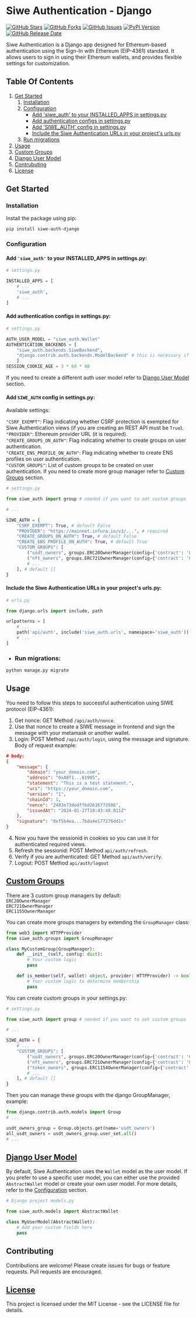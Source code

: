 # Siwe Authentication - Django
[![GitHub Stars](https://img.shields.io/github/stars/giovaborgogno/siwe-auth-django.svg?style=flat&label=Stars)](https://github.com/giovaborgogno/siwe-auth-django/stargazers)
[![GitHub Forks](https://img.shields.io/github/forks/giovaborgogno/siwe-auth-django.svg?style=flat&label=Forks)](https://github.com/giovaborgogno/siwe-auth-django/network/members)
[![GitHub Issues](https://img.shields.io/github/issues/giovaborgogno/siwe-auth-django.svg?style=flat&label=Issues)](https://github.com/giovaborgogno/siwe-auth-django/issues)
[![PyPI Version](https://img.shields.io/pypi/v/siwe-auth-django.svg?style=flat&label=PyPI%20Version)](https://test.pypi.org/project/siwe-auth-django-giovaborgogno/)
[![GitHub Release Date](https://img.shields.io/github/release-date/giovaborgogno/siwe-auth-django.svg?style=flat&label=Released)](https://github.com/giovaborgogno/siwe-auth-django/releases)

Siwe Authentication is a Django app designed for Ethereum-based authentication using the Sign-In with Ethereum (EIP-4361) standard. It allows users to sign in using their Ethereum wallets, and provides flexible settings for customization.

## Table Of Contents

1. [Get Started](#get-started)
    1. [Installation](#installation)
    2. [Configuration](#configuration)
        - [Add 'siwe_auth' to your INSTALLED_APPS in settings.py](#add-siwe_auth-to-your-installed_apps-in-settingspy)
        - [Add authentication configs in settings.py](#add-authentication-configs-in-settingspy)
        - [Add 'SIWE_AUTH' config in settings.py](#add-siwe_auth-config-in-settingspy)
        - [Include the Siwe Authentication URLs in your project's urls.py](#include-the-siwe-authentication-urls-in-your-projects-urlspy)
    3. [Run migrations](#run-migrations)
2. [Usage](#usage)
3. [Custom Groups](#custom-groups)
4. [Django User Model](#django-user-model)
5. [Contrubuting](#contributing)
6. [License](#license)

## Get Started

### Installation

Install the package using pip:

```bash
pip install siwe-auth-django
```

### Configuration


#### Add `'siwe_auth'` to your INSTALLED_APPS in settings.py:

```python
# settings.py

INSTALLED_APPS = [
    # ...
    'siwe_auth',
    # ...
]
```

#### Add authentication configs in settings.py:

```python
# settings.py

AUTH_USER_MODEL = "siwe_auth.Wallet"
AUTHENTICATION_BACKENDS = [
    "siwe_auth.backends.SiweBackend", 
    "django.contrib.auth.backends.ModelBackend" # this is necessary if you want to use superusers in django admin authentication
    ]
SESSION_COOKIE_AGE = 3 * 60 * 60 
```

If you need to create a different auth user model refer to [Django User Model](#django-user-model) section.

#### Add `SIWE_AUTH` config in settings.py:

Available settings:

`"CSRF_EXEMPT"`: Flag indicating whether CSRF protection is exempted for Siwe Authentication views (if you are creating an REST API must be `True`).  
`"PROVIDER"`: Ethereum provider URL (it is required).  
`"CREATE_GROUPS_ON_AUTH"`: Flag indicating whether to create groups on user authentication.  
`"CREATE_ENS_PROFILE_ON_AUTH"`: Flag indicating whether to create ENS profiles on user authentication.  
`"CUSTOM_GROUPS"`: List of custom groups to be created on user authentication. If you need to create more group manager refer to [Custom Groups](#custom-groups) section.

```python
# settings.py

from siwe_auth import group # needed if you want to set custom groups

# ...

SIWE_AUTH = {
    "CSRF_EXEMPT": True, # default False
    "PROVIDER": "https://mainnet.infura.io/v3/...", # required
    "CREATE_GROUPS_ON_AUTH": True, # default False
    "CREATE_ENS_PROFILE_ON_AUTH": True, # default True
    "CUSTOM_GROUPS": [
        ("usdt_owners", groups.ERC20OwnerManager(config={'contract': '0x82E...550'})),
        ("nft_owners", groups.ERC721OwnerManager(config={'contract': '0x785...3A5'})),
        # ...
    ], # default []
}
``` 

#### Include the Siwe Authentication URLs in your project's urls.py:

```python
# urls.py

from django.urls import include, path

urlpatterns = [
    # ...
    path('api/auth', include('siwe_auth.urls', namespace='siwe_auth')),
    # ...
]
```

- ### Run migrations:

```bash
python manage.py migrate
```

## Usage

You need to follow this steps to successful authentication using SIWE protocol (EIP-4361):

1. Get nonce: GET Method `/api/auth/nonce`.
2. Use that nonce to create a SIWE message in frontend and sign the message with your metamask or another wallet.
3. Login: POST Method `/api/auth/login`, using the message and signature. Body of request example:
```json
# body:
{
    "message": {
        "domain": "your_domain.com",
        "address": "0xA8f1...61905",
        "statement": "This is a test statement.",
        "uri": "https://your_domain.com",
        "version": "1",
        "chainId": 1,
        "nonce": "2483e73dedffbd2616773506",
        "issuedAt": "2024-01-27T18:43:48.011Z"
    },
    "signature": "0xf5b4ea...7bda4e177276dd1c"
}
```
4. Now you have the sessionid in cookies so you can use it for authenticated required views.
5. Refresh the sessionid: POST Method `api/auth/refresh`.
6. Verify if you are authenticated: GET Method `api/auth/verify`.
7. Logout: POST Method `api/auth/logout`

## [Custom Groups](/src/siwe_auth/groups.py)

There are 3 custom group managers by default:  
`ERC20OwnerManager`  
`ERC721OwnerManager`  
`ERC1155OwnerManager`  

You can create more groups managers by extending the `GroupManager` class:
```python
from web3 import HTTPProvider
from siwe_auth.groups import GroupManager

class MyCustomGroup(GroupManager):
    def __init__(self, config: dict):
        # Your custom logic
        pass

    def is_member(self, wallet: object, provider: HTTPProvider) -> bool:
        # Your custom logic to determine membership
        pass
```

You can create custom groups in your settings.py:
```python
# settings.py

from siwe_auth import group # needed if you want to set custom groups

# ...

SIWE_AUTH = {
    # ...
    "CUSTOM_GROUPS": [
        ("usdt_owners", groups.ERC20OwnerManager(config={'contract': '0x82E...550'})),
        ("nft_owners", groups.ERC721OwnerManager(config={'contract': '0x785...3A5'})),
        ("token_owners", groups.ERC1154OwnerManager(config={'contract': '0x872...5F5'})),
        # ...
    ], # default []
}
``` 
Then you can manage these groups with the django GroupManager, example:
```python
from django.contrib.auth.models import Group
# ...

usdt_owners_group = Group.objects.get(name='usdt_owners')
all_usdt_owners = usdt_owners_group.user_set.all()
# ...
```

## [Django User Model](/src/siwe_auth/models.py)

By default, Siwe Authentication uses the `Wallet` model as the user model. If you prefer to use a specific user model, you can either use the provided `AbstractWallet` model or create your own user model. For more details, refer to the [Configuration](#configuration) section.

```python
# Django project models.py

from siwe_auth.models import AbstractWallet

class MyUserModel(AbstractWallet):
    # Add your custom fields here
    pass
```

## Contributing
Contributions are welcome! Please create issues for bugs or feature requests. Pull requests are encouraged.

## [License](/LICENSE)
This project is licensed under the MIT License - see the LICENSE file for details.